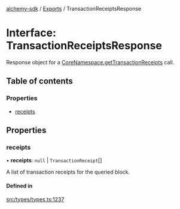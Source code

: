 [alchemy-sdk](../README.md) / [Exports](../modules.md) / TransactionReceiptsResponse

# Interface: TransactionReceiptsResponse

Response object for a [CoreNamespace.getTransactionReceipts](../classes/CoreNamespace.md#gettransactionreceipts) call.

## Table of contents

### Properties

- [receipts](TransactionReceiptsResponse.md#receipts)

## Properties

### receipts

• **receipts**: ``null`` \| `TransactionReceipt`[]

A list of transaction receipts for the queried block.

#### Defined in

[src/types/types.ts:1237](https://github.com/alchemyplatform/alchemy-sdk-js/blob/0c05b32/src/types/types.ts#L1237)
